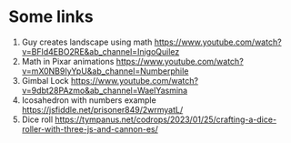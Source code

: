 # Some links
1. Guy creates landscape using math https://www.youtube.com/watch?v=BFld4EBO2RE&ab_channel=InigoQuilez
2. Math in Pixar animations https://www.youtube.com/watch?v=mX0NB9IyYpU&ab_channel=Numberphile
3. Gimbal Lock https://www.youtube.com/watch?v=9dbt28PAzmo&ab_channel=WaelYasmina
4. Icosahedron with numbers example https://jsfiddle.net/prisoner849/2wrmyatL/
5. Dice roll https://tympanus.net/codrops/2023/01/25/crafting-a-dice-roller-with-three-js-and-cannon-es/